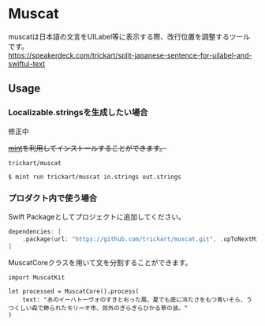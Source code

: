 # Muscat

muscatは日本語の文言をUILabel等に表示する際、改行位置を調整するツールです。  
https://speakerdeck.com/trickart/split-japanese-sentence-for-uilabel-and-swiftui-text  

## Usage

### Localizable.stringsを生成したい場合

修正中

~~[mint](https://github.com/yonaskolb/Mint)を利用してインストールすることができます。~~

``` Mintfile
trickart/muscat
```

```
$ mint run trickart/muscat in.strings out.strings
```


### プロダクト内で使う場合

Swift Packageとしてプロジェクトに追加してください。

``` swift:Package.swift
dependencies: [
    .package(url: "https://github.com/trickart/muscat.git", .upToNextMinor(from: "0.0.1"))
]
```

MuscatCoreクラスを用いて文を分割することができます。

```
import MuscatKit

let processed = MuscatCore().process(
    text: "あのイーハトーヴォのすきとおった風、夏でも底に冷たさをもつ青いそら、うつくしい森で飾られたモリーオ市、郊外のぎらぎらひかる草の波。"
)
```
